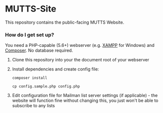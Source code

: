 # MUTTS-Site #

This repository contains the public-facing MUTTS Website.

### How do I get set up? ###

You need a PHP-capable (5.6+) webserver (e.g. [XAMPP](https://www.apachefriends.org/index.html) for Windows) and [Composer](http://www.getcomposer.org). No database required.

1. Clone this repository into your the document root of your webserver

2. Install dependencies and create config file:

    ```
    composer install
    
    cp config.sample.php config.php
    ```

3. Edit configuration file for Mailman list server settings (if applicable) - the website will function fine without changing this, you just won't be able to subscribe to any lists
